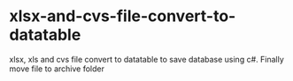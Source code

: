 # xlsx-and-cvs-file-convert-to-datatable
xlsx, xls and cvs file convert to datatable to save database using c#. Finally move file to archive folder
